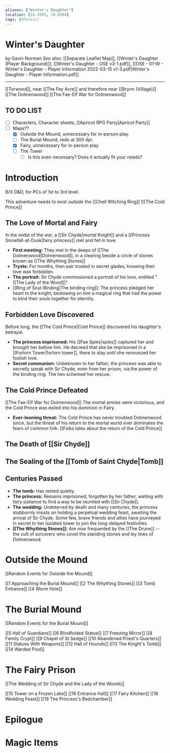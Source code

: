 ```yaml
---
aliases: ["Winter's Daughter"]
location: [14.3995, 10.8994]
tags: [#Forest]
---
```

# Winter's Daughter
by Gavin Norman
*See also:* [[Separate Leaflet Map]], [[Winter's Daughter (Player Background)]], [[Winter's Daughter - OSE v3-1.pdf]], [[OSE - 01-W - Winter's Daughter - Player Information 2022-03-15 v1-3.pdf|Winter's Daughter - Player Information.pdf]]
___
[[Torwood]], near [[The Fey Acre]] and therefore near [[Brynn (Village)]]
[[The Dolmenwood]] [[The Fae-Elf War for Dolmenwood]]

## TO DO LIST
- [ ] Characters, Character sheets, [[Apricot RPG Party|Apricot Party]]
- [ ] Maps??
	- [x] Outside the Mound, unnecessary for in-person play.
	- [ ] The Burial Mound, redo at 300 dpi.
	- [x] Fairy, unnecessary for in-person play
	- [ ] The Tower
		- [ ] Is this even necessary? Does it actually fit your needs?

# Introduction
B/X D&D, for PCs of 1st to 3rd level. 

This adventure needs to exist *outside* the [[Chell Witching Ring]]
![[The Cold Prince]]
## The Love of Mortal and Fairy
In the midst of the war, a [[Sir Chyde|mortal Knight]] and a [[Princess Snowfall-at-Dusk|fairy princess]] met and fell in love.
- **First meeting:** They met in the deeps of [[The Dolmenwood|Dolmenwood]], in a clearing beside a circle of stones known as [[The Whything Stones]] 
- **Trysts:** For months, then pair trusted in secret glades, knowing their love was forbidden.
- **The portrait:** Sir Chyde commissioned a portrait of his love, entitled "[[The Lady of the Wood]]".
- [[Ring of Soul-Binding|The binding ring]]: The princess pledged her heart to the knight, bestowing on him a magical ring that had the power to bind their souls together for eternity.

## Forbidden Love Discovered
Before long, the [[The Cold Prince|Cold Prince]] discovered his daughter's betrayal.
- **The princess imprisoned:** His [[Fae Spies|spies]] captured her and brought her before him. He decreed that she be imprisoned in a [[Forlorn Tower|forlorn tower]], there to stay until she renounced her foolish love.
- **Secret communion:** Unbeknown to her father, the princess was able to secretly speak with Sir Chyde, even from her prison, via the power of the binding ring. The two schemed her rescue.

## The Cold Prince Defeated
[[The Fae-Elf War for Dolmenwood]]
The mortal armies were victorious, and the Cold Prince was exiled into his dominion in Fairy.
- **Ever-looming threat:** The Cold Prince has never troubled Dolmenwood since, but the threat of his return to the mortal world ever dominates the fears of common folk. [[Folks tales about the return of the Cold Prince]]

## The Death of [[Sir Chyde]]

## The Sealing of the [[Tomb of Saint Chyde|Tomb]]

## Centuries Passed
- **The tomb:** Has rested quietly.
- **The princess:** Remains imprisoned, forgotten by her father, waiting with fairy patience to find a way to be reunited with [[Sir Chyde]].
- **The wedding:** Undeterred by death and many centuries, the princess stubbornly insists on holding a perpetual wedding feast, awaiting the arrival of Sir Chyde. Some few, brave friends and allies have journeyed in secret to her isolated tower to join the long-delayed festivities.
- **[[The Whything Stones]]:** Are now frequented by the [[The Drune]] -- the cult of sorcerers who covet the standing stones and ley lines of Dolmenwood.

# Outside the Mound
[[Random Events for Outside the Mound]]

[[1 Approaching the Burial Mound]]
[[2 The Whything Stones]]
[[3 Tomb Entrance]]
[[4 Worm Hole]]

# The Burial Mound
[[Random Events for the Burial Mound]]

[[5 Hall of Guardians]]
[[6 Blindfolded Statue]]
[[7 Freezing Mirror]]
[[8 Family Crypt]]
[[9 Chapel of St Sedge]]
[[10 Abandoned Priest's Quarters]]
[[11 Statues With Weapons]]
[[12 Hall of Hounds]]
[[13 The Knight's Tomb]]
[[14 Warded Pool]]

# The Fairy Prison
[[The Wedding of Sir Chyde and the Lady of the Woods]]

[[15 Tower on a Frozen Lake]]
[[16 Entrance Hall]]
[[17 Fairy Kitchen]]
[[18 Wedding Feast]]
[[19 The Princess's Bedchamber]]
# Epilogue

# Magic Items